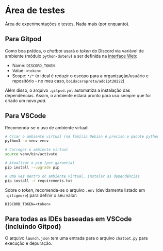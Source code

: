 # Área de testes

Área de experimentações e testes. Nada mais (por enquanto).

## Para Gitpod

Como boa prática, o _chatbot_ usará o _token_ do Discord via variável de ambiente (módulo `python-dotenv`) a ser definida na [interface Web](https://gitpod.io/variables):

- Name: `DISCORD_TOKEN`
- Value: `<token>`
- Scope: `*/*` (o ideal é reduzir o escopo para a organização/usuário e repositório - no meu caso, `boidacarapreta/adcipt20222`)

Além disso, o arquivo `.gitpod.yml` automatiza a instalação das dependências. Assim, o ambiente estará pronto para uso sempre que for criado um novo _pod_.

## Para VSCode

Recomenda-se o uso de ambiente virtual:

```sh
# Criar o ambiente virtual (na família Debian é preciso o pacote python3-env)
python3 -m venv venv

# Carregar o ambiente virtual
source venv/bin/activate

# Atualizar o pip (por garantia)
pip install --upgrade pip 

# Uma vez dentro do ambiente virtual, instalar as dependências
pip install -r requirements.txt 
```

Sobre o _token_, recomenda-se o arquivo `.env` (devidamente listado em `.gitignore`) para definir o seu valor:

```
DISCORD_TOKEN=<token>
```

## Para todas as IDEs baseadas em VSCode (incluindo Gitpod)

O arquivo `launch.json` tem uma entrada para o arquivo `chatbot.py` para execução e depuração.
